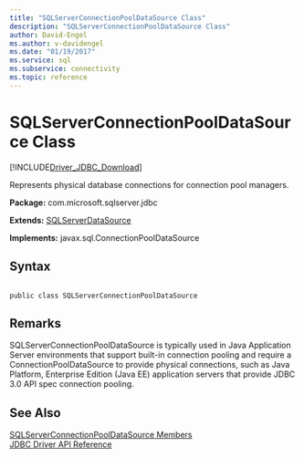 ```yaml
---
title: "SQLServerConnectionPoolDataSource Class"
description: "SQLServerConnectionPoolDataSource Class"
author: David-Engel
ms.author: v-davidengel
ms.date: "01/19/2017"
ms.service: sql
ms.subservice: connectivity
ms.topic: reference
---
```

# SQLServerConnectionPoolDataSource Class
[!INCLUDE[Driver_JDBC_Download](../../../includes/driver_jdbc_download.md)]

  Represents physical database connections for connection pool managers.  
  
 **Package:** com.microsoft.sqlserver.jdbc  
  
 **Extends:** [SQLServerDataSource](../../../connect/jdbc/reference/sqlserverdatasource-class.md)  
  
 **Implements:** javax.sql.ConnectionPoolDataSource  
  
## Syntax  
  
```  
  
public class SQLServerConnectionPoolDataSource  
```  
  
## Remarks  
 SQLServerConnectionPoolDataSource is typically used in Java Application Server environments that support built-in connection pooling and require a ConnectionPoolDataSource to provide physical connections, such as Java Platform, Enterprise Edition (Java EE) application servers that provide JDBC 3.0 API spec connection pooling.  
  
## See Also  
 [SQLServerConnectionPoolDataSource Members](../../../connect/jdbc/reference/sqlserverconnectionpooldatasource-members.md)   
 [JDBC Driver API Reference](../../../connect/jdbc/reference/jdbc-driver-api-reference.md)  
  
  
